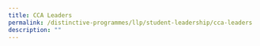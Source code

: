 ```yaml
---
title: CCA Leaders
permalink: /distinctive-programmes/llp/student-leadership/cca-leaders
description: ""
---
```

